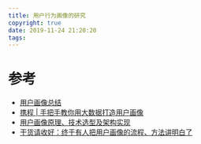 ```yaml
---
title: 用户行为画像的研究
copyright: true
date: 2019-11-24 21:20:20
tags:
---
```


# 参考

- [用户画像总结](https://blog.csdn.net/zzhhoubin/article/details/79727130)
- [携程 | 手把手教你用大数据打造用户画像](https://blog.csdn.net/chenjunji123456/article/details/54966633)
- [用户画像原理、技术选型及架构实现](https://blog.csdn.net/SecondLieutenant/article/details/81153565)
- [干货请收好：终于有人把用户画像的流程、方法讲明白了](https://blog.csdn.net/zw0Pi8G5C1x/article/details/83964888)